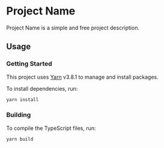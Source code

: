 # Project Name

Project Name is a simple and free project description.

## Usage

### Getting Started

This project uses [Yarn](https://yarnpkg.com/) v3.8.1 to manage and install packages.

To install dependencies, run:

```bash
yarn install
```

### Building

To compile the TypeScript files, run:

```bash
yarn build
```
